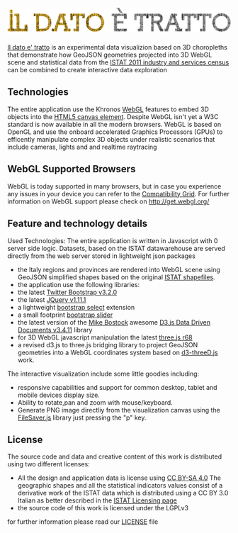 ![il dato e' tratto](https://raw.githubusercontent.com/sciamlab/istat/master/img/ildatoetratto.png)
==================
[Il dato e' tratto](http://istatcontest.sciamlab.com/) is an experimental data visualizion based on 3D choropleths that demonstrate how
GeoJSON geometries projected into 3D WebGL scene and statistical data from the [ISTAT 2011 industry and services census][#1] 
can be combined to create interactive data exploration

Technologies
------------
The entire application use the Khronos [WebGL][#2] features to embed 3D objects into the [HTML5 canvas element](http://www.w3.org/html/wg/drafts/html/master/scripting-1.html#the-canvas-element).
Despite WebGL isn't yet a W3C standard is now available in all the modern browsers.
WebGL is based on OpenGL and use the onboard accelerated Graphics Processors (GPUs) to efficently manipulate complex 3D objects under realistic scenarios that include cameras, lights and and realtime raytracing

WebGL Supported Browsers
-------------------------
WebGL is today supported in many browsers, but in case you experience any issues in your device you can refer to the [Compatibility Grid][#3].
For further information on WebGL support please check on http://get.webgl.org/

Feature and technology details
-------------------------------

Used Technologies:
The entire application is written in Javascript with 0 server side logic. 
Datasets, based on the ISTAT datawarehouse are served directly from the web server stored in lightweight json packages

*  the Italy regions and provinces are rendered into WebGL scene using GeoJSON simplified shapes based on the original [ISTAT shapefiles](http://www.istat.it/it/archivio/104317).
*  the application use the following libraries:
  * the latest [Twitter Bootstrap v3.2.0](http://getbootstrap.com/) 
  * the latest [JQuery v1.11.1](http://jquery.com/)
  * a lightweight [bootstrap select](http://silviomoreto.github.io/bootstrap-select/) extension
  * a small footprint [bootstrap slider](http://www.eyecon.ro/bootstrap-slider/)
  * the latest version of the [Mike Bostock](http://bost.ocks.org/mike/) awesome [D3.js Data Driven Documents v3.4.11](http://d3js.org/) library
  * for 3D WebGL javascript manipulation the latest [three.js r68](http://threejs.org/)
  * a revised d3.js to three.js bridging library to project GeoJSON geometries into a WebGL coordinates system based on [d3-threeD.js](https://github.com/asutherland/d3-threeD) work. 

The interactive visualization include some little goodies including:

* responsive capabilities and support for common desktop, tablet and mobile devices display size.
* Ability to rotate,pan and zoom with mouse/keyboard.
* Generate PNG image directliy from the visualization canvas using the [FileSaver.js](https://github.com/eligrey/FileSaver.js) library just pressing the "p" key.


License
--------
The source code and data and creative content of this work is distributed
using two different licenses:
 
* All the design and application data is license using [CC BY-SA 4.0](http://creativecommons.org/licenses/by-sa/4.0/)
  The geographic shapes and all the statistical indicators values consist
  of a derivative work of the ISTAT data which is distributed using a
  CC BY 3.0 Italian as better described in the [ISTAT Licensing page](http://www.istat.it/it/note-legali)
* the source code of this work is licensed under the LGPLv3

for further information please read our [LICENSE](https://raw.githubusercontent.com/sciamlab/istat/master/LICENSE) file

[#1]: http://censimentoindustriaeservizi.istat.it/ "Censimento Industria e Servizi ISTAT 2011"
[#2]: http://www.khronos.org/webgl/wiki/Main_Page "WebGL wiki at Khronos"
[#3]: http://caniuse.com/webgl "Can I use WebGL and 3D Canvas graphics?"


